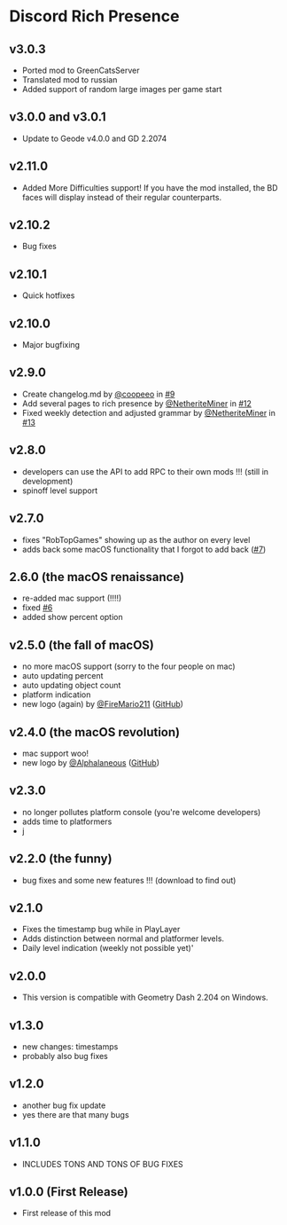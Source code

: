 # Discord Rich Presence
## v3.0.3
* Ported mod to GreenCatsServer
* Translated mod to russian
* Added support of random large images per game start
## v3.0.0 and v3.0.1
* Update to Geode v4.0.0 and GD 2.2074
## v2.11.0
* Added More Difficulties support! If you have the mod installed, the BD faces will display instead of their regular counterparts.
## v2.10.2
* Bug fixes
## v2.10.1
* Quick hotfixes
## v2.10.0
* Major bugfixing
## v2.9.0
* Create changelog.md by [@coopeeo](https://github.com/coopeeo) in [#9](https://github.com/TechStudent10/DiscordRPC/pull/9)
* Add several pages to rich presence by [@NetheriteMiner](https://github.com/NetheriteMiner) in [#12](https://github.com/TechStudent10/DiscordRPC/pull/12)
* Fixed weekly detection and adjusted grammar by [@NetheriteMiner](https://github.com/NetheriteMiner) in [#13](https://github.com/TechStudent10/DiscordRPC/pull/13)
## v2.8.0
* developers can use the API to add RPC to their own mods !!! (still in development)
* spinoff level support
## v2.7.0
* fixes "RobTopGames" showing up as the author on every level
* adds back some macOS functionality that I forgot to add back ([#7](https://github.com/TechStudent10/DiscordRPC/issues/7))
## 2.6.0 (the macOS renaissance)
* re-added mac support (!!!!)
* fixed [#6](https://github.com/TechStudent10/DiscordRPC/issues/6)
* added show percent option
## v2.5.0 (the fall of macOS)
* no more macOS support (sorry to the four people on mac)
* auto updating percent
* auto updating object count
* platform indication
* new logo (again) by [@FireMario211](user:6253758) ([GitHub](https://github.com/FireMario211))
## v2.4.0 (the macOS revolution)
* mac support woo!
* new logo by [@Alphalaneous](user:1139015) ([GitHub](https://github.com/Alphalaneous))
## v2.3.0
* no longer pollutes platform console (you're welcome developers)
* adds time to platformers
* j
## v2.2.0 (the funny)
* bug fixes and some new features !!! (download to find out)
## v2.1.0
* Fixes the timestamp bug while in PlayLayer
* Adds distinction between normal and platformer levels.
* Daily level indication (weekly not possible yet)'
## v2.0.0
* This version is compatible with Geometry Dash 2.204 on Windows.
## v1.3.0
* new changes: timestamps
* probably also bug fixes
## v1.2.0
* another bug fix update
* yes there are that many bugs
## v1.1.0
* INCLUDES TONS AND TONS OF BUG FIXES
## v1.0.0 (First Release)
* First release of this mod
